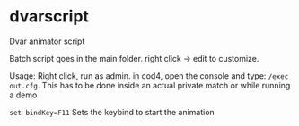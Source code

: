 # dvarscript
Dvar animator script

Batch script goes in the main folder. right click -> edit to customize.

Usage: Right click, run as admin. in cod4, open the console and type: `/exec out.cfg`. This has to be done inside an actual private match or while running a demo

`set bindKey=F11`
Sets the keybind to start the animation

